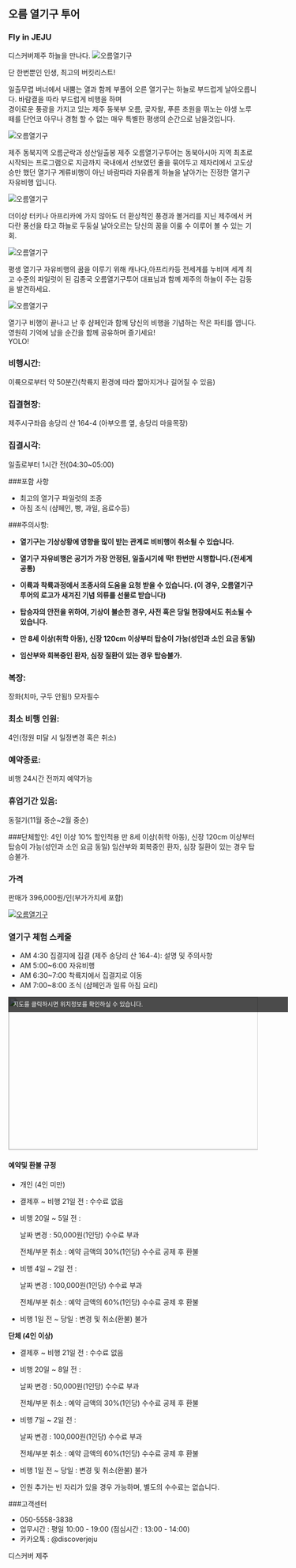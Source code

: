 ## 오름 열기구 투어
### Fly in JEJU

디스커버제주 하늘을 만나다.
![오름열기구](https://s5.postimg.org/ksfd5hmwn/image.jpg#center)




단 한번뿐인 인생, 최고의 버킷리스트! 

일출무렵  버너에서 내뿜는 열과 함께 부풀어 오른 열기구는 하늘로 부드럽게 날아오릅니다.
바람결을 따라 부드럽게 비행을 하며  
경이로운 풍광을 가지고 있는 제주 동북부 오름, 곶자왈, 푸른 초원을 뛰노는 야생 노루떼를 
단언코 아무나 경험 할 수 없는 매우 특별한 평생의 순간으로 남을것입니다. 

![오름열기구](https://s5.postimg.org/v999d1q2f/IMG_2251.jpg#center)

제주 동북지역 오름군락과 성산일출봉
제주 오름열기구투어는 동북아시아 지역 최초로 시작되는 프로그램으로 
지금까지 국내에서 선보였던 줄을 묶어두고 제자리에서 고도상승만 했던 열기구 계류비행이 아닌 
바람따라 자유롭게 하늘을 날아가는 진정한 열기구 자유비행 입니다. 

![오름열기구](https://s5.postimg.org/fvfkplp2v/image.jpg#center)

더이상 터키나 아프리카에 가지 않아도 더 환상적인 풍경과 볼거리를 지닌 제주에서
커다란 풍선을 타고 하늘로 두둥실 날아오르는 당신의 꿈을 이룰 수 이루어 볼 수 있는 기회. 

![오름열기구](https://s5.postimg.org/bsojqiuyf/P20170503_055523371_27_B46702-7_B10-4_C74-_BD9_C-_A218.jpg#center)

평생 열기구 자유비행의 꿈을 이루기 위해 캐나다,아프리카등 전세계를 누비며 세계 최고 수준의 파일럿이 된
김종국 오름열기구투어 대표님과 함께 제주의 하늘이 주는 감동을 발견하세요. 

![오름열기구](https://s5.postimg.org/krj7hap87/image.jpg#center)

열기구 비행이 끝나고 난 후 샴페인과 함께 당신의 비행을 기념하는 작은 파티를 엽니다. 
영원히 기억에 남을 순간을 함께 공유하며 즐기세요!  
YOLO! 
   

### 비행시간: 
이륙으로부터 약 50분간(착륙지 환경에 따라 짧아지거나 길어질 수 있음)

### 집결현장: 
제주시구좌읍 송당리 산 164-4 (아부오름 옆, 송당리 마을목장)

### 집결시각: 
일출로부터 1시간 전(04:30~05:00)

###포함 사항
- 최고의 열기구 파일럿의 조종
- 아침 조식 (샴페인, 빵, 과일, 음료수등)

###주의사항:

- **열기구는 기상상황에 영향을 많이 받는 관계로 비비행이 취소될 수 있습니다.**

- **열기구 자유비행은 공기가 가장 안정된, 일출시기에 딱! 한번만 시행합니다.(전세계 공통)**

- **이륙과 착륙과정에서 조종사의 도움을 요청 받을 수 있습니다.
 (이 경우, 오름열기구투어의 로고가 새겨진 기념 의류를 선물로 받습니다)**
 
- **탑승자의 안전을 위하여, 기상이 불순한 경우, 사전 혹은 당일 현장에서도 취소될 수 있습니다.**

- **만 8세 이상(취학 아동), 신장 120cm 이상부터 탑승이 가능(성인과 소인 요금 동일)**

- **임산부와 회복중인 환자, 심장 질환이 있는 경우 탑승불가.**

### 복장: 
장화(치마, 구두 안됨!) 모자필수

### 최소 비행 인원: 
4인(정원 미달 시 일정변경 혹은 취소)

### 예약종료: 
비행 24시간 전까지 예약가능

### 휴업기간 있음: 
동절기(11월 중순~2월 중순)
 
###단체할인: 
4인 이상 10% 할인적용
만 8세 이상(취학 아동), 신장 120cm 이상부터 탑승이 가능(성인과 소인 요금 동일)
임산부와 회복중인 환자, 심장 질환이 있는 경우 탑승불가.
 
 
### 가격
판매가 396,000원/인(부가가치세 포함)

[![오름열기구](http://img.youtube.com/vi/tD2mKXObpvw/0.jpg)](https://www.youtube.com/watch?v=tD2mKXObpvw)



### 열기구 체험 스케줄

* AM 4:30 집결지에 집결 (제주 송당리 산 164-4): 설명 및 주의사항 
* AM 5:00~6:00 자유비행 
* AM 6:30~7:00 착륙지에서 집결지로 이동 
* AM 7:00~8:00 조식 (샴페인과 일류 아침 요리) 






<a href="http://map.daum.net/?urlX=447678&urlY=-13930&urlLevel=7&map_type=TYPE_MAP&map_hybrid=false&SHOWMARK=true" target="_blank"><span style="background:#000;position:absolute;width:557px;opacity:.7;filter:alpha(opacity=70);color:#fff;overflow:hidden;font:12px/1.5 Dotum, '돋움', sans-serif;text-decoration:none;padding:7px 0px 0px 10px; height: 24px;">지도를 클릭하시면 위치정보를 확인하실 수 있습니다.</span><img width="565" height="308" src="http://map2.daum.net/map/mapservice?MX=447678&MY=-13930&SCALE=40&IW=565&IH=308&COORDSTM=WCONGNAMUL" style="border:1px solid #ccc"></a>


#### 예약및 환불 규정

* 개인 (4인 미만)

* 결제후 ~ 비행 21일 전 : 수수료 없음
* 비행 20일 ~ 5일 전 :

   날짜 변경 : 50,000원(1인당) 수수료 부과

   전체/부분 취소 : 예약 금액의 30%(1인당) 수수료 공제 후 환불

* 비행 4일 ~ 2일 전 :

   날짜 변경 : 100,000원(1인당) 수수료 부과
   
   전체/부분 취소 : 예약 금액의 60%(1인당) 수수료 공제 후 환불
   
* 비행 1일 전 ~ 당일 : 변경 및 취소(환불) 불가

**단체 (4인 이상)**

* 결제후 ~ 비행 21일 전 : 수수료 없음
* 비행 20일 ~ 8일 전 :

   날짜 변경 : 50,000원(1인당) 수수료 부과
   
   전체/부분 취소 : 예약 금액의 30%(1인당) 수수료 공제 후 환불
   
* 비행 7일 ~ 2일 전 :

   날짜 변경 : 100,000원(1인당) 수수료 부과
   
   전체/부분 취소 : 예약 금액의 60%(1인당) 수수료 공제 후 환불
   
* 비행 1일 전 ~ 당일 : 변경 및 취소(환불) 불가

* 인원 추가는 빈 자리가 있을 경우 가능하며, 별도의 수수료는 없습니다.





###고객센터
- 050-5558-3838 
- 업무시간 : 평일 10:00 - 19:00 (점심시간 : 13:00 - 14:00)
- 카카오톡 : @discoverjeju 

디스커버 제주
